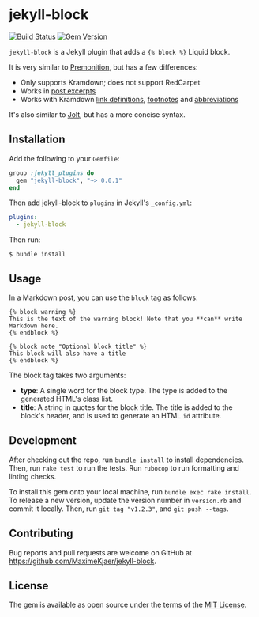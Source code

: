 # jekyll-block

[![Build Status](https://travis-ci.com/MaximeKjaer/jekyll-block.svg?branch=master)](https://travis-ci.com/MaximeKjaer/jekyll-block)
[![Gem Version](https://badge.fury.io/rb/jekyll-block.svg)](https://badge.fury.io/rb/jekyll-block)

`jekyll-block` is a Jekyll plugin that adds a `{% block %}` Liquid block.

It is very similar to [Premonition](https://github.com/lazee/premonition), but has a few differences:

- Only supports Kramdown; does not support RedCarpet
- Works in [post excerpts](https://jekyllrb.com/docs/posts/#post-excerpts)
- Works with Kramdown [link definitions](https://kramdown.gettalong.org/syntax.html#link-definitions), [footnotes](https://kramdown.gettalong.org/syntax.html#footnotes) and [abbreviations](https://kramdown.gettalong.org/syntax.html#abbreviations)

It's also similar to [Jolt](https://github.com/helpscout/jekyll-jolt), but has a more concise syntax.

## Installation

Add the following to your `Gemfile`:

```ruby
group :jekyll_plugins do
  gem "jekyll-block", "~> 0.0.1"
end
```

Then add jekyll-block to `plugins` in Jekyll's `_config.yml`:

```yml
plugins:
  - jekyll-block
```

Then run:

```console
$ bundle install
```

## Usage

In a Markdown post, you can use the `block` tag as follows:

```liquid
{% block warning %}
This is the text of the warning block! Note that you **can** write Markdown here.
{% endblock %}

{% block note "Optional block title" %}
This block will also have a title
{% endblock %}
```

The block tag takes two arguments:

- **type**: A single word for the block type. The type is added to the generated HTML's class list.
- **title**: A string in quotes for the block title. The title is added to the block's header, and is used to generate an HTML `id` attribute.

## Development

After checking out the repo, run `bundle install` to install dependencies. Then, run `rake test` to run the tests. Run `rubocop` to run formatting and linting checks.

To install this gem onto your local machine, run `bundle exec rake install`. To release a new version, update the version number in `version.rb` and commit it locally. Then, run `git tag "v1.2.3"`, and `git push --tags`.

## Contributing

Bug reports and pull requests are welcome on GitHub at https://github.com/MaximeKjaer/jekyll-block.

## License

The gem is available as open source under the terms of the [MIT License](https://opensource.org/licenses/MIT).
